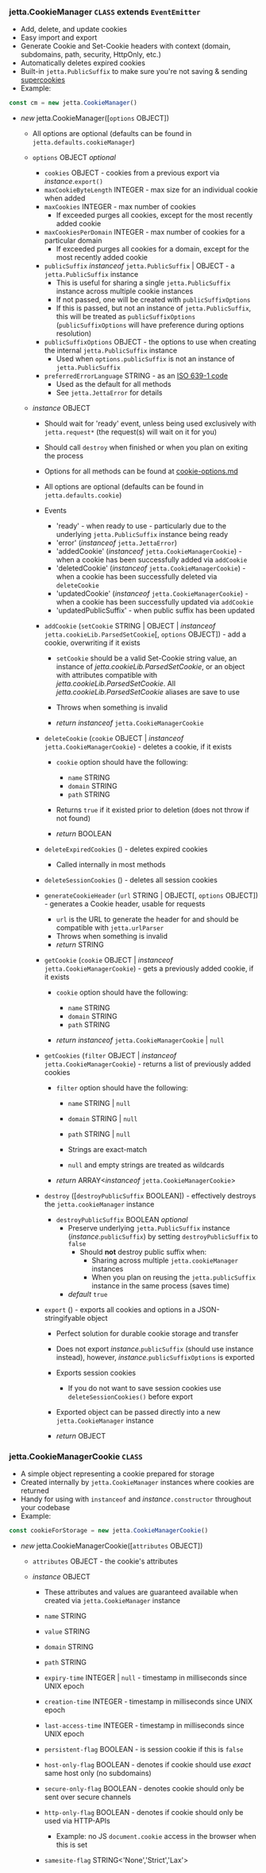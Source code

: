 ### jetta.CookieManager `CLASS` extends `EventEmitter`
  - Add, delete, and update cookies
  - Easy import and export
  - Generate Cookie and Set-Cookie headers with context (domain, subdomains, path, security, HttpOnly, etc.)
  - Automatically deletes expired cookies
  - Built-in `jetta.PublicSuffix` to make sure you're not saving & sending [supercookies](https://en.wikipedia.org/wiki/HTTP_cookie#Supercookie)
  - Example:
  ```js
  const cm = new jetta.CookieManager()
  ```

  - _new_ jetta.CookieManager([`options` OBJECT])
    - All options are optional (defaults can be found in `jetta.defaults.cookieManager`)

    - `options` OBJECT _optional_
      - `cookies` OBJECT - cookies from a previous export via _instance_.`export()`
      - `maxCookieByteLength` INTEGER - max size for an individual cookie when added
      - `maxCookies` INTEGER - max number of cookies
        - If exceeded purges all cookies, except for the most recently added cookie
      - `maxCookiesPerDomain` INTEGER - max number of cookies for a particular domain
        - If exceeded purges all cookies for a domain, except for the most recently added cookie
      - `publicSuffix` _instanceof_ `jetta.PublicSuffix` | OBJECT - a `jetta.PublicSuffix` instance
        - This is useful for sharing a single `jetta.PublicSuffix` instance across multiple cookie instances
        - If not passed, one will be created with `publicSuffixOptions`
        - If this is passed, but not an instance of `jetta.PublicSuffix`, this will be treated as `publicSuffixOptions` (`publicSuffixOptions` will have preference during options resolution)
      - `publicSuffixOptions` OBJECT - the options to use when creating the internal `jetta.PublicSuffix` instance
        - Used when `options.publicSuffix` is not an instance of `jetta.PublicSuffix`
      - `preferredErrorLanguage` STRING - as an [ISO 639-1 code](https://en.wikipedia.org/wiki/List_of_ISO_639-1_codes)
        - Used as the default for all methods
        - See `jetta.JettaError` for details

    - _instance_ OBJECT
      - Should wait for 'ready' event, unless being used exclusively with `jetta.request*` (the request(s) will wait on it for you)
      - Should call `destroy` when finished or when you plan on exiting the process
      - Options for all methods can be found at [cookie-options.md](cookie-options.md)
      - All options are optional (defaults can be found in `jetta.defaults.cookie`)

      - Events
        - 'ready' - when ready to use - particularly due to the underlying `jetta.PublicSuffix` instance being ready
        - 'error' (_instanceof_ `jetta.JettaError`)
        - 'addedCookie' (_instanceof_ `jetta.CookieManagerCookie`) - when a cookie has been successfully added via `addCookie`
        - 'deletedCookie' (_instanceof_ `jetta.CookieManagerCookie`) - when a cookie has been successfully deleted via `deleteCookie`
        - 'updatedCookie' (_instanceof_ `jetta.CookieManagerCookie`) - when a cookie has been successfully updated via `addCookie`
        - 'updatedPublicSuffix' - when public suffix has been updated

      - `addCookie` (`setCookie` STRING | OBJECT | _instanceof_ `jetta.cookieLib.ParsedSetCookie`[, `options` OBJECT]) - add a cookie, overwriting if it exists
        - `setCookie` should be a valid Set-Cookie string value, an instance of _jetta.cookieLib.ParsedSetCookie_, or an object with attributes compatible with _jetta.cookieLib.ParsedSetCookie_. All _jetta.cookieLib.ParsedSetCookie_ aliases are save to use
        - Throws when something is invalid

        - _return_ _instanceof_ `jetta.CookieManagerCookie`
      - `deleteCookie` (`cookie` OBJECT | _instanceof_ `jetta.CookieManagerCookie`) - deletes a cookie, if it exists
        - `cookie` option should have the following:
          - `name` STRING
          - `domain` STRING
          - `path` STRING
        - Returns `true` if it existed prior to deletion (does not throw if not found)

        - _return_ BOOLEAN
      - `deleteExpiredCookies` () - deletes expired cookies
        - Called internally in most methods
      - `deleteSessionCookies` () - deletes all session cookies
      - `generateCookieHeader` (`url` STRING | OBJECT[, `options` OBJECT]) - generates a Cookie header, usable for requests
        - `url` is the URL to generate the header for and should be compatible with `jetta.urlParser`
        - Throws when something is invalid
        - _return_ STRING
      - `getCookie` (`cookie` OBJECT | _instanceof_ `jetta.CookieManagerCookie`) - gets a previously added cookie, if it exists
        - `cookie` option should have the following:
          - `name` STRING
          - `domain` STRING
          - `path` STRING

        - _return_ _instanceof_ `jetta.CookieManagerCookie` | `null`
      - `getCookies` (`filter` OBJECT | _instanceof_ `jetta.CookieManagerCookie`) - returns a list of previously added cookies
        - `filter` option should have the following:
          - `name` STRING | `null`
          - `domain` STRING | `null`
          - `path` STRING | `null`

          - Strings are exact-match
          - `null` and empty strings are treated as wildcards

        - _return_ ARRAY<_instanceof_ `jetta.CookieManagerCookie`>
      - `destroy` ([`destroyPublicSuffix` BOOLEAN]) - effectively destroys the `jetta.cookieManager` instance
        - `destroyPublicSuffix` BOOLEAN _optional_
          - Preserve underlying `jetta.PublicSuffix` instance (_instance_.`publicSuffix`) by setting `destroyPublicSuffix` to `false`
            - Should **not** destroy public suffix when:
              - Sharing across multiple `jetta.cookieManager` instances
              - When you plan on reusing the `jetta.publicSuffix` instance in the same process (saves time)
          - _default_ `true`
      - `export` () - exports all cookies and options in a JSON-stringifyable object
        - Perfect solution for durable cookie storage and transfer
        - Does not export _instance_.`publicSuffix` (should use instance instead), however, _instance_.`publicSuffixOptions` is exported
        - Exports session cookies
          - If you do not want to save session cookies use `deleteSessionCookies()` before export
        - Exported object can be passed directly into a new `jetta.CookieManager` instance

        - _return_ OBJECT

### jetta.CookieManagerCookie `CLASS`
  - A simple object representing a cookie prepared for storage
  - Created internally by `jetta.CookieManager` instances where cookies are returned
  - Handy for using with `instanceof` and *instance*`.constructor` throughout your codebase
  - Example:
  ```js
  const cookieForStorage = new jetta.CookieManagerCookie()
  ```

  - _new_ jetta.CookieManagerCookie([`attributes` OBJECT])
    - `attributes` OBJECT - the cookie's attributes

    - _instance_ OBJECT
      - These attributes and values are guaranteed available when created via `jetta.CookieManager` instance

      - `name` STRING
      - `value` STRING
      - `domain` STRING
      - `path` STRING
      - `expiry-time` INTEGER | `null` - timestamp in milliseconds since UNIX epoch
      - `creation-time` INTEGER - timestamp in milliseconds since UNIX epoch
      - `last-access-time` INTEGER - timestamp in milliseconds since UNIX epoch
      - `persistent-flag` BOOLEAN - is session cookie if this is `false`
      - `host-only-flag` BOOLEAN - denotes if cookie should use *exact* same host only (no subdomains)
      - `secure-only-flag` BOOLEAN - denotes cookie should only be sent over secure channels
      - `http-only-flag` BOOLEAN - denotes if cookie should only be used via HTTP-APIs
        - Example: no JS `document.cookie` access in the browser when this is set
      - `samesite-flag` STRING<'None','Strict','Lax'>
